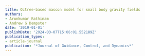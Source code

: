 ```yaml
---
title: Octree-based mascon model for small body gravity fields
authors:
- Arunkumar Rathinam
- Andrew G Dempster
date: '2019-01-01'
publishDate: '2024-03-07T15:06:01.552189Z'
publication_types:
- article-journal
publication: '*Journal of Guidance, Control, and Dynamics*'
---
```

